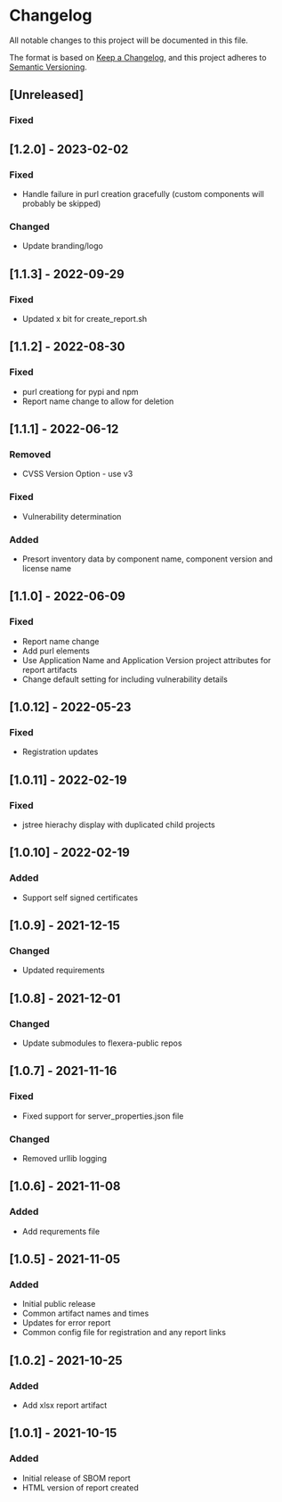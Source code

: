 # Changelog
All notable changes to this project will be documented in this file.

The format is based on [Keep a Changelog](https://keepachangelog.com/en/1.0.0/),
and this project adheres to [Semantic Versioning](https://semver.org/spec/v2.0.0.html).

## [Unreleased]
### Fixed

## [1.2.0] - 2023-02-02
### Fixed
- Handle failure in purl creation gracefully (custom components will probably be skipped)
### Changed
- Update branding/logo

## [1.1.3] - 2022-09-29
### Fixed
- Updated x bit for create_report.sh


## [1.1.2] - 2022-08-30
### Fixed
- purl creationg for pypi and npm
- Report name change to allow for deletion

## [1.1.1] - 2022-06-12
### Removed
- CVSS Version Option - use v3
### Fixed
- Vulnerability determination
### Added
- Presort inventory data by component name, component version and license name

## [1.1.0] - 2022-06-09
### Fixed
- Report name change
- Add purl elements
- Use Application Name and Application Version project attributes for report artifacts
- Change default setting for including vulnerability details

## [1.0.12] - 2022-05-23
### Fixed
- Registration updates

## [1.0.11] - 2022-02-19
### Fixed
- jstree hierachy display with duplicated child projects

## [1.0.10] - 2022-02-19
### Added
- Support self signed certificates

## [1.0.9] - 2021-12-15
### Changed
- Updated requirements

## [1.0.8] - 2021-12-01
### Changed
- Update submodules to flexera-public repos

## [1.0.7] - 2021-11-16
### Fixed
- Fixed support for server_properties.json file
### Changed
- Removed urllib logging

## [1.0.6] - 2021-11-08
### Added
- Add requrements file

## [1.0.5] - 2021-11-05
### Added
- Initial public release
- Common artifact names and times
- Updates for error report
- Common config file for registration and any report links

## [1.0.2] - 2021-10-25
### Added
- Add xlsx report artifact


## [1.0.1] - 2021-10-15
### Added
- Initial release of SBOM report
- HTML version of report created
